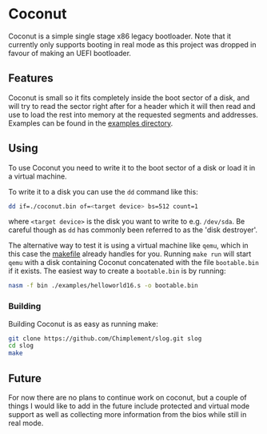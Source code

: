 # Coconut
Coconut is a simple single stage x86 legacy bootloader. Note that it currently only supports booting in real mode as this project was dropped in favour of making an UEFI bootloader.

## Features
Coconut is small so it fits completely inside the boot sector of a disk, and will try to read the sector right after for a header which it will then read and use to load the rest into memory at the requested segments and addresses. Examples can be found in the [examples directory](examples/).

## Using
To use Coconut you need to write it to the boot sector of a disk or load it in a virtual machine.

To write it to a disk you can use the `dd` command like this:
```bash
dd if=./coconut.bin of=<target device> bs=512 count=1
```
where `<target device>` is the disk you want to write to e.g. `/dev/sda`. Be careful though as `dd` has commonly been referred to as the 'disk destroyer'.

The alternative way to test it is using a virtual machine like `qemu`, which in this case the [makefile](Makefile) already handles for you. Running `make run` will start `qemu` with a disk containing Coconut concatenated with the file `bootable.bin` if it exists. The easiest way to create a `bootable.bin` is by running:
```bash
nasm -f bin ./examples/helloworld16.s -o bootable.bin
```

### Building
Building Coconut is as easy as running make:
```bash
git clone https://github.com/Chimplement/slog.git slog
cd slog
make
```

## Future
For now there are no plans to continue work on coconut, but a couple of things I would like to add in the future include protected and virtual mode support as well as collecting more information from the bios while still in real mode.